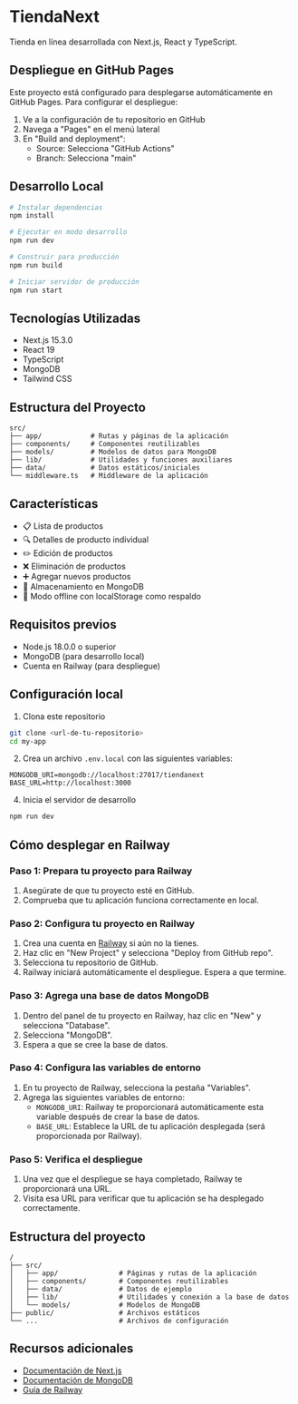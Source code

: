# TiendaNext

Tienda en línea desarrollada con Next.js, React y TypeScript.

## Despliegue en GitHub Pages

Este proyecto está configurado para desplegarse automáticamente en GitHub Pages. Para configurar el despliegue:

1. Ve a la configuración de tu repositorio en GitHub
2. Navega a "Pages" en el menú lateral
3. En "Build and deployment":
   - Source: Selecciona "GitHub Actions"
   - Branch: Selecciona "main"

## Desarrollo Local

```bash
# Instalar dependencias
npm install

# Ejecutar en modo desarrollo
npm run dev

# Construir para producción
npm run build

# Iniciar servidor de producción
npm run start
```

## Tecnologías Utilizadas

- Next.js 15.3.0
- React 19
- TypeScript
- MongoDB
- Tailwind CSS

## Estructura del Proyecto

```
src/
├── app/            # Rutas y páginas de la aplicación
├── components/     # Componentes reutilizables
├── models/         # Modelos de datos para MongoDB
├── lib/            # Utilidades y funciones auxiliares
├── data/           # Datos estáticos/iniciales
└── middleware.ts   # Middleware de la aplicación
```

## Características

- 📋 Lista de productos
- 🔍 Detalles de producto individual 
- ✏️ Edición de productos
- ❌ Eliminación de productos
- ➕ Agregar nuevos productos
- 💾 Almacenamiento en MongoDB
- 🔄 Modo offline con localStorage como respaldo

## Requisitos previos

- Node.js 18.0.0 o superior
- MongoDB (para desarrollo local)
- Cuenta en Railway (para despliegue)

## Configuración local

1. Clona este repositorio
```bash
git clone <url-de-tu-repositorio>
cd my-app
```

2. Crea un archivo `.env.local` con las siguientes variables:
```
MONGODB_URI=mongodb://localhost:27017/tiendanext
BASE_URL=http://localhost:3000
```

4. Inicia el servidor de desarrollo
```bash
npm run dev
```

## Cómo desplegar en Railway

### Paso 1: Prepara tu proyecto para Railway

1. Asegúrate de que tu proyecto esté en GitHub.
2. Comprueba que tu aplicación funciona correctamente en local.

### Paso 2: Configura tu proyecto en Railway

1. Crea una cuenta en [Railway](https://railway.app/) si aún no la tienes.
2. Haz clic en "New Project" y selecciona "Deploy from GitHub repo".
3. Selecciona tu repositorio de GitHub.
4. Railway iniciará automáticamente el despliegue. Espera a que termine.

### Paso 3: Agrega una base de datos MongoDB

1. Dentro del panel de tu proyecto en Railway, haz clic en "New" y selecciona "Database".
2. Selecciona "MongoDB".
3. Espera a que se cree la base de datos.

### Paso 4: Configura las variables de entorno

1. En tu proyecto de Railway, selecciona la pestaña "Variables".
2. Agrega las siguientes variables de entorno:
   - `MONGODB_URI`: Railway te proporcionará automáticamente esta variable después de crear la base de datos.
   - `BASE_URL`: Establece la URL de tu aplicación desplegada (será proporcionada por Railway).

### Paso 5: Verifica el despliegue

1. Una vez que el despliegue se haya completado, Railway te proporcionará una URL.
2. Visita esa URL para verificar que tu aplicación se ha desplegado correctamente.

## Estructura del proyecto

```
/
├── src/
│   ├── app/               # Páginas y rutas de la aplicación 
│   ├── components/        # Componentes reutilizables
│   ├── data/              # Datos de ejemplo
│   ├── lib/               # Utilidades y conexión a la base de datos
│   └── models/            # Modelos de MongoDB
├── public/                # Archivos estáticos
└── ...                    # Archivos de configuración
```

## Recursos adicionales

- [Documentación de Next.js](https://nextjs.org/docs)
- [Documentación de MongoDB](https://docs.mongodb.com/)
- [Guía de Railway](https://docs.railway.app/)
